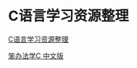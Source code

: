 # C语言学习资源整理

[C语言学习资源整理](https://zhuanlan.zhihu.com/p/23677249)


[笨办法学C 中文版](https://wizardforcel.gitbooks.io/lcthw/content/)